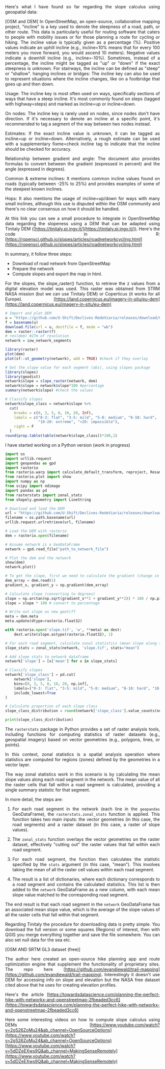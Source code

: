 <div style="text-align: justify;">
Here's what I have found so far regarding the slope calculus using geospatial data:

[OSM and DEM]
In OpenStreetMap, an open-source, collaborative mapping project, "incline" is a key used to denote the steepness of a road, path, or other route. This data is particularly useful for routing software that caters to people with mobility issues or for those planning a route for cycling or hiking.
The incline value is typically given as a percentage (%). Positive values indicate an uphill incline (e.g., incline=10% means that for every 100 meters you move forward, you would ascend 10 meters). Negative values indicate a downhill incline (e.g., incline=-10%). Sometimes, instead of a percentage, the incline might be tagged as "up" or "down" if the exact steepness is unknown. For stairways, the incline can be defined as "steep" or "shallow".
hanging inclines or bridges: The incline key can also be used to represent situations where the incline changes, like on a footbridge that goes up and then down.

Usage: The incline key is most often used on ways, specifically sections of ways that have a steep incline. It's most commonly found on steps (tagged with highway=steps) and marked as incline=up or incline=down.

On nodes: The incline key is rarely used on nodes, since nodes don't have direction. If it's necessary to denote an incline at a specific point, it's recommended to tag a segment of the way between two nodes instead.

Estimates: If the exact incline value is unknown, it can be tagged as incline=up or incline=down. Alternatively, a rough estimate can be used with a supplementary fixme=check incline tag to indicate that the incline should be checked for accuracy.

Relationship between gradient and angle: The document also provides formulas to convert between the gradient (expressed in percent) and the angle (expressed in degrees).

Common & extreme inclines: It mentions common incline values found on roads (typically between -25% to 25%) and provides examples of some of the steepest known inclines.

Hops: It also mentions the usage of incline=up/down for ways with many small inclines, although this use is disputed within the OSM community and there's no clear consensus on how it should be handled.

At this link you can see a small procedure to integrate in OpenStreetMap data regarding the slopeness using a DEM that can be adapted using Tinitaly DEM ([https://tinitaly.pi.ingv.it/](https://tinitaly.pi.ingv.it/)). Here's the code in R: [https://ropensci.github.io/slopes/articles/roadnetworkcycling.html](https://ropensci.github.io/slopes/articles/roadnetworkcycling.html)

In summary, it follow three steps:
- Download of road network from OpenStreetMap
- Prepare the network
- Compute slopes and export the map in html.
  
For the slopes, the slope_raster() function, to retrieve the z values from a digital elevation model was used. This raster was obtained from STRM NASA mission (but we can use Tinitaly DEM) or Coperticus (it works for all Europe). [https://land.copernicus.eu/imagery-in-situ/eu-dem](https://land.copernicus.eu/imagery-in-situ/eu-dem)

```R
# Import and plot DEM
u = "https://github.com/U-Shift/Declives-RedeViaria/releases/download/0.2/IsleOfWightNASA_clip.tif"
f = basename(u)
download.file(url = u, destfile = f, mode = "wb")
dem = raster::raster(f)
# res(dem) #27m of resolution
network = iow_network_segments

library(raster)
plot(dem)
plot(sf::st_geometry(network), add = TRUE) #check if they overlay

# Get the slope value for each segment (abs), using slopes package
library(slopes)
library(geodist)
network$slope = slope_raster(network, dem)
network$slope = network$slope*100 #percentage
summary(network$slope) #check the values

# Classify slopes
network$slope_class = network$slope %>%
  cut(
    breaks = c(0, 3, 5, 8, 10, 20, Inf),
    labels = c("0-3: flat", "3-5: mild", "5-8: medium", "8-10: hard", 
               "10-20: extreme", ">20: impossible"),
    right = F
  )
round(prop.table(table(network$slope_class))*100,1)
```

I have started working on a Python version (work in progress)
```Python
import os
import urllib.request
import geopandas as gpd
import rasterio
from rasterio.warp import calculate_default_transform, reproject, Resampling
from rasterio.plot import show
import numpy as np
from scipy import ndimage
import pandas as pd
from rasterstats import zonal_stats
from shapely.geometry import LineString

# Download and load the DEM
url = "https://github.com/U-Shift/Declives-RedeViaria/releases/download/0.2/IsleOfWightNASA_clip.tif"
filename = os.path.basename(url)
urllib.request.urlretrieve(url, filename)

# Load the DEM with rasterio
dem = rasterio.open(filename)

# Assume network is a GeoDataFrame
network = gpd.read_file("path_to_network_file")

# Plot the dem and the network
show(dem)
network.plot()

# To get the slope, first we need to calculate the gradient (change in elevation)
dem_array = dem.read(1)
gradient_x, gradient_y = np.gradient(dem_array)

# Calculate slope (converting to degrees)
slope = np.arctan(np.sqrt(gradient_x**2 + gradient_y**2)) * 180 / np.pi
slope = slope * 100 # convert to percentage

# Write out slope as new geotiff
meta = dem.meta
meta.update(dtype=rasterio.float32)

with rasterio.open('slope.tif', 'w', **meta) as dest:
    dest.write(slope.astype(rasterio.float32), 1)

# For each road segment, calculate zonal statistics (mean slope along the line)
slope_stats = zonal_stats(network, 'slope.tif', stats="mean")

# Add slope stats to network dataframe
network['slope'] = [x['mean'] for x in slope_stats]

# Classify slopes
network['slope_class'] = pd.cut(
    network['slope'],
    bins=[0, 3, 5, 8, 10, 20, np.inf],
    labels=["0-3: flat", "3-5: mild", "5-8: medium", "8-10: hard", "10-20: extreme", ">20: impossible"],
    include_lowest=True
)

# Calculate proportion of each slope class
slope_class_distribution = round(network['slope_class'].value_counts(normalize=True) * 100, 1)

print(slope_class_distribution)

```
The `rasterstats` package in Python provides a set of raster analysis tools, including functions for computing statistics of raster datasets (e.g., geospatial imagery) based on vector geometries (e.g., polygons, lines, or points).

In this context, zonal statistics is a spatial analysis operation where statistics are computed for regions (zones) defined by the geometries in a vector layer.

The way zonal statistics work in this scenario is by calculating the mean slope values along each road segment in the network. The mean value of all the raster cells that fall within a road segment is calculated, providing a single summary statistic for that segment.

In more detail, the steps are:

1. For each road segment in the network (each line in the `geopandas` GeoDataFrame), the `rasterstats.zonal_stats` function is applied. This function takes two main inputs: the vector geometries (in this case, the road segments) and a raster dataset (in this case, a raster of slope values).

2. The `zonal_stats` function overlays the vector geometries on the raster dataset, effectively "cutting out" the raster values that fall within each road segment.

3. For each road segment, the function then calculates the statistic specified by the `stats` argument (in this case, "mean"). This involves taking the mean of all the raster cell values within each road segment.

4. The result is a list of dictionaries, where each dictionary corresponds to a road segment and contains the calculated statistics. This list is then added to the `network` GeoDataFrame as a new column, with each mean slope value matched to the corresponding road segment.

The end result is that each road segment in the `network` GeoDataFrame has an associated mean slope value, which is the average of the slope values of all the raster cells that fall within that segment.

Regarding Tinitaly the procedure for downloading data is pretty simple. You download the full version or some squares (Regions) of interest, then with QGIS you merge everything together and save the file somewhere. You can also set null data for the sea etc.

[OSM AND SRTM GL3 dataset (free)]

The author here created an open-source hike planning app and route optimization engine that supplement the functionality of proprietary sites.
The repo here [https://github.com/evandiewald/trail-mapping](https://github.com/evandiewald/trail-mapping).
Interestingly it doesn't use DEM for accessing info on slope and elevation but the NASA free dataset cited above that he uses for creating elevation profiles.

Here's the article [https://towardsdatascience.com/planning-the-perfect-hike-with-networkx-and-openstreetmap-2fbeaded3cc6](https://towardsdatascience.com/planning-the-perfect-hike-with-networkx-and-openstreetmap-2fbeaded3cc6)


Here some interesting videos on how to compute slope calculus using DEMs [https://www.youtube.com/watch?v=2g526ZoMu24&ab_channel=OpenSourceOptions](https://www.youtube.com/watch?v=2g526ZoMu24&ab_channel=OpenSourceOptions)[https://www.youtube.com/watch?v=5dDZeEXws9Q&ab_channel=MakingSenseRemotely](https://www.youtube.com/watch?v=5dDZeEXws9Q&ab_channel=MakingSenseRemotely)
</div>

